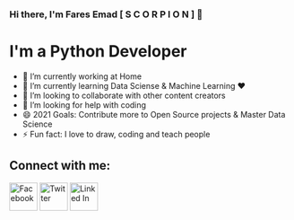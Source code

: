 ### Hi there, I'm Fares Emad [ S C O R P I O N ] 👋
# I'm a Python Developer
- 🔭 I’m currently working at Home
- 🌱 I’m currently learning Data Sciense & Machine Learning ❤
- 👯 I’m looking to collaborate with other content creators
- 🤔 I’m looking for help with coding
- 😄 2021 Goals: Contribute more to Open Source projects & Master Data Science
- ⚡ Fun fact: I love to draw, coding and teach people
## Connect with me:
<a href="https://www.facebook.com/faresemadx/" target="_blank"><img src="https://www.iconsdb.com/icons/preview/black/facebook-4-xxl.png" alt="Facebook" style="width:50px;height:50px;"></a>
<a href="https://www.twitter.com/faresemadx/" target="_blank"><img src="https://www.iconsdb.com/icons/preview/black/twitter-4-xxl.png" alt="Twitter" style="width:50px;height:50px;"></a>
<a href="https://www.linkedin.com/in/faresemad/?fbclid=IwAR0zZV6qjB5IObHkP6eZ32fFUhxbqQ6D9DkMBdeKFo9VLgrjG22W02At_cs" target="_blank"><img src="https://cdn.icon-icons.com/icons2/2428/PNG/512/linkedin_black_logo_icon_147114.png" alt="Linked In" style="width:50px;height:50px;"></a>
